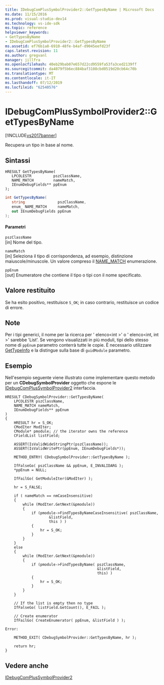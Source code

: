```yaml
---
title: IDebugComPlusSymbolProvider2::GetTypesByName | Microsoft Docs
ms.date: 11/15/2016
ms.prod: visual-studio-dev14
ms.technology: vs-ide-sdk
ms.topic: reference
helpviewer_keywords:
- GetTypesByName
- IDebugComPlusSymbolProvider2::GetTypesByName
ms.assetid: ef76b1a8-6910-48fe-b4af-d9045eefd23f
caps.latest.revision: 11
ms.author: gregvanl
manager: jillfra
ms.openlocfilehash: 40eb29bab07e657d22cd9559fa53fa3ced2139ff
ms.sourcegitcommit: da4079f5b6ec884baf3108cbd0519d20cb64c70b
ms.translationtype: MT
ms.contentlocale: it-IT
ms.lasthandoff: 07/12/2019
ms.locfileid: "62540576"
---
```

# <a name="idebugcomplussymbolprovider2gettypesbyname"></a>IDebugComPlusSymbolProvider2::GetTypesByName
[!INCLUDE[vs2017banner](../../../includes/vs2017banner.md)]

Recupera un tipo in base al nome.  
  
## <a name="syntax"></a>Sintassi  
  
```cpp#  
HRESULT GetTypesByName(  
   LPCOLESTR          pszClassName,  
   NAME_MATCH         nameMatch,  
   IEnumDebugFields** ppEnum  
);  
```  
  
```csharp  
int GetTypesByName(  
   string               pszClassName,  
   enum_ NAME_MATCH     nameMatch,  
   out IEnumDebugFields ppEnum  
);  
```  
  
#### <a name="parameters"></a>Parametri  
 `pszClassName`  
 [in] Nome del tipo.  
  
 `nameMatch`  
 [in] Seleziona il tipo di corrispondenza, ad esempio, distinzione maiuscole/minuscole. Un valore compreso il [NAME_MATCH](../../../extensibility/debugger/reference/name-match.md) enumerazione.  
  
 `ppEnum`  
 [out] Enumeratore che contiene il tipo o tipi con il nome specificato.  
  
## <a name="return-value"></a>Valore restituito  
 Se ha esito positivo, restituisce `S_OK`; in caso contrario, restituisce un codice di errore.  
  
## <a name="remarks"></a>Note  
 Per i tipi generici, il nome per la ricerca per ' elenco\<int >' o ' elenco\<int, int >' sarebbe 'List'. Se vengono visualizzati in più moduli, tipi dello stesso nome di `ppEnum` parametro conterrà tutte le copie. È necessario utilizzare [GetTypeInfo](../../../extensibility/debugger/reference/idebugfield-gettypeinfo.md) e la distingue sulla base di `guidModule` parametro.  
  
## <a name="example"></a>Esempio  
 Nell'esempio seguente viene illustrato come implementare questo metodo per un **CDebugSymbolProvider** oggetto che espone le [IDebugComPlusSymbolProvider2](../../../extensibility/debugger/reference/idebugcomplussymbolprovider2.md) interfaccia.  
  
```cpp#  
HRESULT CDebugSymbolProvider::GetTypesByName(  
    LPCOLESTR pszClassName,  
    NAME_MATCH nameMatch,  
    IEnumDebugFields** ppEnum  
)  
{  
    HRESULT hr = S_OK;  
    CModIter ModIter;  
    CModule* pmodule; // the iterator owns the reference  
    CFieldList listField;  
  
    ASSERT(IsValidWideStringPtr(pszClassName));  
    ASSERT(IsValidWritePtr(ppEnum, IEnumDebugFields*));  
  
    METHOD_ENTRY( CDebugSymbolProvider::GetTypesByName );  
  
    IfFalseGo( pszClassName && ppEnum, E_INVALIDARG );  
    *ppEnum = NULL;  
  
    IfFailGo( GetModuleIter(&ModIter) );  
  
    hr = S_FALSE;  
  
    if ( nameMatch == nmCaseInsensitive)  
    {  
        while (ModIter.GetNext(&pmodule))  
        {  
            if (pmodule->FindTypesByNameCaseInsensitive( pszClassName,  
                    &listField,  
                    this ) )  
            {  
                hr = S_OK;  
            }  
        }  
    }  
    else  
    {  
        while (ModIter.GetNext(&pmodule))  
        {  
            if (pmodule->FindTypesByName( pszClassName,  
                                          &listField,  
                                          this) )  
            {  
                hr = S_OK;  
            }  
        }  
    }  
  
    // If the list is empty then no type  
    IfFalseGo( listField.GetCount(), E_FAIL );  
  
    // Create enumerator  
    IfFailGo( CreateEnumerator( ppEnum, &listField ) );  
  
Error:  
  
    METHOD_EXIT( CDebugSymbolProvider::GetTypesByName, hr );  
  
    return hr;  
}  
```  
  
## <a name="see-also"></a>Vedere anche  
 [IDebugComPlusSymbolProvider2](../../../extensibility/debugger/reference/idebugcomplussymbolprovider2.md)

